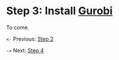 # Step 3: Install [Gurobi](https://www.gurobi.com/)

To come.

`<-` Previous: [Step 2](step_02.md)

`->` Next: [Step 4](step_04.md)
